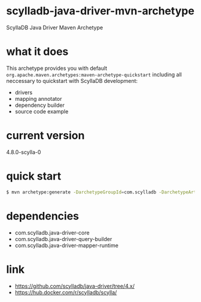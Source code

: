 # scylladb-java-driver-mvn-archetype

ScyllaDB Java Driver Maven Archetype

# what it does

This archetype provides you with default
`org.apache.maven.archetypes:maven-archetype-quickstart`
including all neccessary to quickstart with
ScyllaDB development:

- drivers 
- mapping annotator
- dependency builder
- source code example

# current version

4.8.0-scylla-0

# quick start

```bash
$ mvn archetype:generate -DarchetypeGroupId=com.scylladb -DarchetypeArtifactId=java-quickstart -DarchetypeVersion=1.0-SNAPSHOT -DgroupId=com.project -DartifactId=sample -Dversion=1.0-SNAPSHOT
```

# dependencies

- com.scylladb.java-driver-core
- com.scylladb.java-driver-query-builder
- com.scylladb.java-driver-mapper-runtime

# link

- https://github.com/scylladb/java-driver/tree/4.x/
- https://hub.docker.com/r/scylladb/scylla/